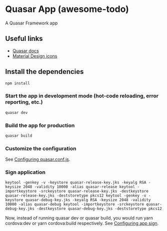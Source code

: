 # Quasar App (awesome-todo)

A Quasar Framework app

## Useful links
- [Quasar docs](https://quasar.dev/start/pick-quasar-flavour)
- [Material Design icons](https://material.io/resources/icons/?style=baseline)

## Install the dependencies
```bash
npm install
```

### Start the app in development mode (hot-code reloading, error reporting, etc.)
```bash
quasar dev
```


### Build the app for production
```bash
quasar build
```

### Customize the configuration
See [Configuring quasar.conf.js](https://quasar.dev/quasar-cli/quasar-conf-js).

### Sign application
``
keytool -genkey -v -keystore quasar-release-key.jks -keyalg RSA -keysize 2048 -validity 10000 -alias quasar-release
keytool -importkeystore -srckeystore quasar-release-key.jks -destkeystore quasar-release-key.jks -deststoretype pkcs12
keytool -genkey -v -keystore quasar-debug-key.jks -keyalg RSA -keysize 2048 -validity 10000 -alias quasar-debug
keytool -importkeystore -srckeystore quasar-debug-key.jks -destkeystore quasar-debug-key.jks -deststoretype pkcs12
``

Now, instead of running quasar dev or quasar build, you would run yarn cordova:dev or yarn cordova:build respectively.
See [Configuring app sign](https://medium.com/quasar-framework/quasar-sign-a-apk-while-building-ee09039c0995).
